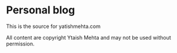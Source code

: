 # Personal blog

This is the source for yatishmehta.com

All content are copyright Ytaish Mehta and may not be used without permission.